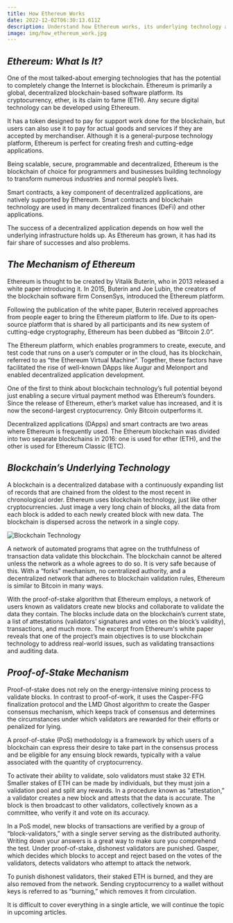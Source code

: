 ```yaml
---
title: How Ethereum Works
date: 2022-12-02T06:30:13.611Z
description: Understand how Ethereum works, its underlying technology and mechanism
image: img/how_ethereum_work.jpg
---
```

## ***Ethereum: What Is It?***

One of the most talked-about emerging technologies that has the potential to completely change the Internet is blockchain. Ethereum is primarily a global, decentralized blockchain-based software platform. Its cryptocurrency, ether, is its claim to fame (ETH). Any secure digital technology can be developed using Ethereum. 

It has a token designed to pay for support work done for the blockchain, but users can also use it to pay for actual goods and services if they are accepted by merchandiser. Although it is a general-purpose technology platform, Ethereum is perfect for creating fresh and cutting-edge applications.

Being scalable, secure, programmable and decentralized, Ethereum is the blockchain of choice for programmers and businesses building technology to transform numerous industries and normal people’s lives. 

Smart contracts, a key component of decentralized applications, are natively supported by Ethereum. Smart contracts and blockchain technology are used in many decentralized finances (DeFi) and other applications. 

The success of a decentralized application depends on how well the underlying infrastructure holds up. As Ethereum has grown, it has had its fair share of successes and also problems. 

## *The Mechanism of Ethereum*

Ethereum is thought to be created by Vitalik Buterin, who in 2013 released a white paper introducing it. In 2015, Buterin and Joe Lubin, the creators of the blockchain software firm ConsenSys, introduced the Ethereum platform.

 Following the publication of the white paper, Buterin received approaches from people eager to bring the Ethereum platform to life. Due to its open-source platform that is shared by all participants and its new system of cutting-edge cryptography, Ethereum has been dubbed as “Bitcoin 2.0”. 

The Ethereum platform, which enables programmers to create, execute, and test code that runs on a user’s computer or in the cloud, has its blockchain, referred to as “the Ethereum Virtual Machine”. Together, these factors have facilitated the rise of well-known DApps like Augur and Melonport and enabled decentralized application development.

One of the first to think about blockchain technology’s full potential beyond just enabling a secure virtual payment method was Ethereum’s founders. Since the release of Ethereum, ether’s market value has increased, and it is now the second-largest cryptocurrency. Only Bitcoin outperforms it. 

Decentralized applications (DApps) and smart contracts are two areas where Ethereum is frequently used. The Ethereum blockchain was divided into two separate blockchains in 2016: one is used for ether (ETH), and the other is used for Ethereum Classic (ETC).

## *Blockchain’s Underlying Technology*

A blockchain is a decentralized database with a continuously expanding list of records that are chained from the oldest to the most recent in chronological order. Ethereum uses blockchain technology, just like other cryptocurrencies. Just image a very long chain of blocks, all the data from each block is added to each newly created block with new data. The blockchain is dispersed across the network in a single copy. 

![Blockchain Technology](img/blockchain.jpg "Blockchain Technology")

A network of automated programs that agree on the truthfulness of transaction data validate this blockchain. The blockchain cannot be altered unless the network as a whole agrees to do so. It is very safe because of this. With a “forks” mechanism, no centralized authority, and a decentralized network that adheres to blockchain validation rules, Ethereum is similar to Bitcoin in many ways.

With the proof-of-stake algorithm that Ethereum employs, a network of users known as validators create new blocks and collaborate to validate the data they contain. The blocks include data on the blockchain’s current state, a list of attestations (validators’ signatures and votes on the block’s validity), transactions, and much more. The excerpt from Ethereum's white paper reveals that one of the project’s main objectives is to use blockchain technology to address real-world issues, such as validating transactions and auditing data.

## *Proof-of-Stake Mechanism*

Proof-of-stake does not rely on the energy-intensive mining process to validate blocks. In contrast to proof-of-work, it uses the Casper-FFG finalization protocol and the LMD Ghost algorithm to create the Gasper consensus mechanism, which keeps track of consensus and determines the circumstances under which validators are rewarded for their efforts or penalized for lying. 

A proof-of-stake (PoS) methodology is a framework by which users of a blockchain can express their desire to take part in the consensus process and be eligible for any ensuing block rewards, typically with a value associated with the quantity of cryptocurrency.

To activate their ability to validate, solo validators must stake 32 ETH. Smaller stakes of ETH can be made by individuals, but they must join a validation pool and split any rewards. In a procedure known as “attestation,” a validator creates a new block and attests that the data is accurate. The block is then broadcast to other validators, collectively known as a committee, who verify it and vote on its accuracy.

In a PoS model, new blocks of transactions are verified by a group of “block-validators,” with a single server serving as the distributed authority. Writing down your answers is a great way to make sure you comprehend the test. Under proof-of-stake, dishonest validators are punished. Gasper, which decides which blocks to accept and reject based on the votes of the validators, detects validators who attempt to attack the network.

To punish dishonest validators, their staked ETH is burned, and they are also removed from the network. Sending cryptocurrency to a wallet without keys is referred to as “burning,” which removes it from circulation.

It is difficult to cover everything in a single article, we will continue the topic in upcoming articles.